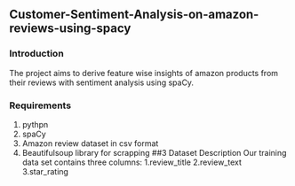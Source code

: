 ## Customer-Sentiment-Analysis-on-amazon-reviews-using-spacy
### Introduction
The project aims to derive feature wise insights of amazon products from their reviews with sentiment analysis using spaCy.
### Requirements
1. pythpn
2. spaCy
3. Amazon review dataset in csv format
4. Beautifulsoup library for scrapping
##3 Dataset Description
Our training data set contains three columns:
    1.review_title
    2.review_text
    3.star_rating
   
    
